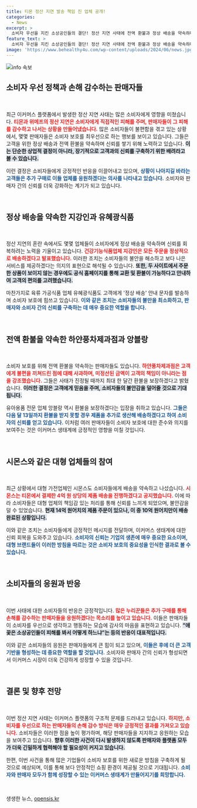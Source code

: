 ```yaml
---
title: 티몬 정산 지연 발송 책임 진 업체 공개!
categories:
  - News
excerpt: >
  소비자 우선을 지킨 소상공인들의 결단! 정산 지연 사태에 전액 환불과 정상 배송을 약속하며 소비자들의 응원을 받고 있는 업체들. 온라인 커뮤니티의 반응은 뜨거워지고, 소비자들은 돈으로 응원하겠다며 추가 구매 의사를 밝혔습니다.
feature_text: >
  소비자 우선을 지킨 소상공인들의 결단! 정산 지연 사태에 전액 환불과 정상 배송을 약속하며 소비자들의 응원을 받고 있는 업체들. 온라인 커뮤니티의 반응은 뜨거워지고, 소비자들은 돈으로 응원하겠다며 추가 구매 의사를 밝혔습니다.
image: 'https://www.behealthy4u.com/wp-content/uploads/2024/06/news.jpg'
---
```


<p><img src="https://www.behealthy4u.com/wp-content/uploads/2024/06/news.jpg" alt="info 속보" /></p>

<h2 data-ke-size="size26">소비자 우선 정책과 손해 감수하는 판매자들</h2>

<p data-ke-size="size16">&nbsp;</p>

<p>최근 이커머스 플랫폼에서 발생한 정산 지연 사태는 많은 소비자에게 영향을 미쳤습니다. <b><span style="color: #ee2323;">티몬과 위메프의 정산 지연은 소비자에게 직접적인 피해를 주며, 판매자들이 그 피해를 감수하고 나서는 상황을 만들어냈습니다.</span></b> 많은 소비자들이 불편함을 겪고 있는 상황에서, 몇몇 판매자들은 소비자 보호를 최우선으로 하는 행보를 보이고 있습니다. 그들은 고객을 위한 정상 배송과 전액 환불을 약속하며 신뢰를 쌓기 위해 노력하고 있습니다. <b><span style="background-color: #21538527;">이는 단순한 상업적 결정이 아니라, 장기적으로 고객과의 신뢰를 구축하기 위한 배려라고 볼 수 있습니다.</span></b></p>

<p>이런 결정은 소비자들에게 긍정적인 반응을 이끌어내고 있으며, <b><span style="color: #1a5490;">상황이 나아지길 바라는 고객들은 추가 구매로 이들 업체를 응원하겠다는 의사를 나타내고 있습니다.</span></b> 소비자와 판매자 간의 신뢰를 더욱 강화하는 계기가 되고 있습니다.</p>

<p data-ke-size="size16">&nbsp;</p>

<h2 data-ke-size="size26">정상 배송을 약속한 지강인과 유혜광식품</h2>

<p data-ke-size="size16">&nbsp;</p>

<p>정산 지연의 혼란 속에서도 몇몇 업체들이 소비자에게 정상 배송을 약속하며 신뢰를 회복하려는 노력을 기울이고 있습니다. <b><span style="color: #ee2323;">건강기능식품업체 지강인은 모든 주문을 정상적으로 배송하겠다고 발표했습니다.</span></b> 이러한 조치는 소비자들의 불안을 해소하고 보다 나은 서비스를 제공하겠다는 의지의 표현으로 해석될 수 있습니다. <b><span style="background-color: #21538527;">또한, 두 사이트에서 주문한 상품이 보이지 않는 경우에도 공식 홈페이지를 통해 교환 및 환불이 가능하다고 안내하여 고객의 편의를 고려했습니다.</span></b></p>

<p>마찬가지로 육류 가공식품 업체 유혜광식품도 고객에게 '정상 배송' 안내 문자를 발송하며 소비자 보호에 힘쓰고 있습니다. <b><span style="color: #1a5490;">이와 같은 조치는 소비자들의 불만을 최소화하고, 판매자와 소비자 간의 신뢰를 구축하는 데 매우 중요한 역할을 합니다.</span></b></p>

<p data-ke-size="size16">&nbsp;</p>

<h2 data-ke-size="size26">전액 환불을 약속한 하얀풍차제과점과 앙블랑</h2>

<p data-ke-size="size16">&nbsp;</p>

<p>소비자 보호를 위해 전액 환불을 약속하는 판매자들도 있습니다. <b><span style="color: #ee2323;">하얀풍차제과점은 고객에게 불편을 끼쳐드린 점에 대해 사과하며, 미정산된 금액이 고객의 책임이 아니라는 점을 강조했습니다.</span></b> 그들은 사태가 진정될 때까지 최대 한 달간 환불을 보장하겠다고 밝혔습니다. <b><span style="background-color: #21538527;">이러한 결정은 고객에게 믿음을 주며, 소비자들의 불안감을 덜어줄 것으로 기대됩니다.</span></b></p>

<p>유아용품 전문 업체 앙블랑 역시 환불을 보장하겠다는 입장을 취하고 있습니다. <b><span style="color: #1a5490;">그들은 다음 달 13일까지 환불을 받지 못할 경우 제품을 추가로 생산해 배송하겠다고 하여 소비자의 신뢰를 얻고 있습니다.</span></b> 이처럼 여러 판매자들이 소비자 보호에 대한 준수와 의지를 보여주는 것은 이커머스 생태계에 긍정적인 영향을 미칠 것입니다.</p>

<p data-ke-size="size16">&nbsp;</p>

<h2 data-ke-size="size26">시몬스와 같은 대형 업체들의 참여</h2>

<p data-ke-size="size16">&nbsp;</p>

<p>최근 상황에서 대형 가전업체인 시몬스도 소비자들에게 배송을 약속하고 나섰습니다. <b><span style="color: #ee2323;">시몬스는 티몬에서 결제한 4억 원 상당의 제품 배송을 진행하겠다고 공지했습니다.</span></b> 이에 따라 소비자들은 대형 업체의 책임감 있는 처리를 통해 신뢰를 느끼게 되었으며, 불안감을 덜 수 있었습니다. <b><span style="background-color: #21538527;">현재 14억 원어치의 제품 주문이 있으나, 이 중 10억 원어치만이 배송 완료된 상황입니다.</span></b></p>

<p>이와 같은 조치는 소비자들에게 긍정적인 메시지를 전달하며, 이커머스 생태계에 대한 신뢰 회복을 도와주고 있습니다. <b><span style="color: #1a5490;">소비자의 신뢰는 기업의 생존에 매우 중요한 요소이며, 대형 브랜드들이 이러한 방침을 따르는 것은 소비자 보호의 중요성을 인식한 결과로 볼 수 있습니다.</span></b></p>

<p data-ke-size="size16">&nbsp;</p>

<h2 data-ke-size="size26">소비자들의 응원과 반응</h2>

<p data-ke-size="size16">&nbsp;</p>

<p>이번 사태에 대한 소비자들의 반응은 긍정적입니다. <b><span style="color: #ee2323;">많은 누리꾼들은 추가 구매를 통해 손해를 감수하는 판매자들을 응원하겠다는 목소리를 높이고 있습니다.</span></b> 이들은 판매자들이 소비자를 우선으로 생각하고 행동하는 모습에 감사의 마음을 표현하고 있습니다. <b><span style="background-color: #21538527;">“애꿎은 소상공인들이 피해를 봐서 어떻게 하느냐”는 등의 반응이 대표적입니다.</span></b></p>

<p>이와 같은 소비자들의 응원은 판매자들에게 큰 힘이 되고 있으며, <b><span style="color: #1a5490;">이들은 후에 더 큰 고객 기반을 형성하는 데 중요한 역할을 할 것입니다.</span></b> 소비자와 판매자 간의 신뢰가 형성되면서 이커머스 시장이 더욱 건강하게 성장할 수 있을 것입니다.</p>

<p data-ke-size="size16">&nbsp;</p>

<h2 data-ke-size="size26">결론 및 향후 전망</h2>

<p data-ke-size="size16">&nbsp;</p>

<p>이번 정산 지연 사태는 이커머스 플랫폼의 구조적 문제를 드러내고 있습니다. <b><span style="color: #ee2323;">하지만, 소비자를 우선으로 하는 판매자들의 손해 감수 방식은 매우 긍정적인 결과를 가져오고 있습니다.</span></b> 소비자들은 이러한 점을 높이 평가하며, 해당 판매자들을 지지하고 응원하는 모습을 보여주고 있습니다. <b><span style="background-color: #21538527;">향후 이러한 사건이 다시 발생하지 않도록 판매자와 플랫폼 모두가 더욱 긴밀하게 협력해야 할 필요성이 커지고 있습니다.</span></b></p>

<p>한편, 이번 사건을 통해 많은 기업들이 소비자 보호를 위한 새로운 방침을 구축하게 될 것으로 예상되며, 이를 통해 보다 안정적인 쇼핑 환경이 제공될 것으로 기대됩니다. <b><span style="color: #1a5490;">소비자와 판매자 모두가 함께 성장할 수 있는 이커머스 생태계가 만들어지기를 희망합니다.</span></b></p>

<p data-ke-size="size16">&nbsp;</p>
생생한 뉴스, <a href="https://opensis.kr" rel="dofollow">opensis.kr</a>


